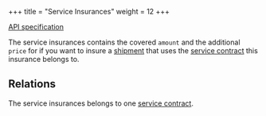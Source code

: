 +++
title = "Service Insurances"
weight = 12
+++

<em class="fa fa-fw fa-file-text-o"></em>[API specification](https://docs.myparcel.com/api-specification#/ServiceInsurances)

The service insurances contains the covered `amount` and the additional `price` for if you want to insure a [shipment](/api/resources/shipments) that uses the [service contract](/api/resources/service-contracts) this insurance belongs to.

## Relations
The service insurances belongs to one [service contract](/api/resources/service-contracts). 
